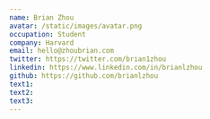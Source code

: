 ```yaml
---
name: Brian Zhou
avatar: /static/images/avatar.png
occupation: Student
company: Harvard
email: hello@zhoubrian.com
twitter: https://twitter.com/brian1zhou
linkedin: https://www.linkedin.com/in/brianlzhou
github: https://github.com/brianlzhou
text1:
text2:
text3:
---
```

